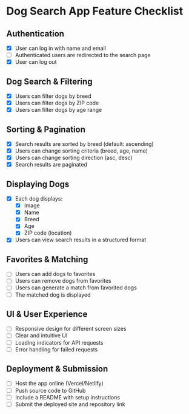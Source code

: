# Dog Search App Feature Checklist

## Authentication
- [x] User can log in with name and email
- [ ] Authenticated users are redirected to the search page
- [x] User can log out

## Dog Search & Filtering
- [x] Users can filter dogs by breed
- [x] Users can filter dogs by ZIP code
- [x] Users can filter dogs by age range

## Sorting & Pagination
- [x] Search results are sorted by breed (default: ascending)
- [x] Users can change sorting criteria (breed, age, name)
- [x] Users can change sorting direction (asc, desc)
- [x] Search results are paginated

## Displaying Dogs
- [x] Each dog displays:
  - [x] Image
  - [x] Name
  - [x] Breed
  - [x] Age
  - [x] ZIP code (location)
- [x] Users can view search results in a structured format

## Favorites & Matching
- [ ] Users can add dogs to favorites
- [ ] Users can remove dogs from favorites
- [ ] Users can generate a match from favorited dogs
- [ ] The matched dog is displayed

## UI & User Experience
- [ ] Responsive design for different screen sizes
- [ ] Clear and intuitive UI
- [ ] Loading indicators for API requests
- [ ] Error handling for failed requests

## Deployment & Submission
- [ ] Host the app online (Vercel/Netlify)
- [ ] Push source code to GitHub
- [ ] Include a README with setup instructions
- [ ] Submit the deployed site and repository link
